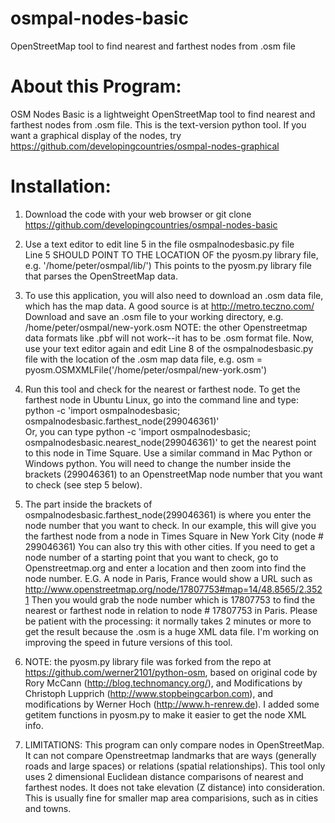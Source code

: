 osmpal-nodes-basic
==================

OpenStreetMap tool to find nearest and farthest nodes from .osm file



About this Program:
===================

OSM Nodes Basic is a lightweight  OpenStreetMap tool to find nearest and farthest nodes from .osm file. This is the text-version python tool. If you want a graphical display of the nodes, try https://github.com/developingcountries/osmpal-nodes-graphical

Installation:
=============

1.  Download the code with your web browser or git clone https://github.com/developingcountries/osmpal-nodes-basic 

2.  Use a text editor to edit line 5 in the file osmpalnodesbasic.py file  
 Line 5 SHOULD POINT TO THE LOCATION OF the pyosm.py library file, e.g. '/home/peter/osmpal/lib/')  This points to the pyosm.py library file that parses the OpenStreetMap data. 

3.  To use this application, you will also need to download an .osm data file, which has the map data.   A good source is at http://metro.teczno.com/ Download and save an .osm file to your working directory, e.g. /home/peter/osmpal/new-york.osm   NOTE: the other Openstreetmap data formats like .pbf will not work--it has to be .osm format file. 
 Now, use your text editor again and edit Line 8 of the osmpalnodesbasic.py file with the location of the .osm map data file, e.g.
osm = pyosm.OSMXMLFile('/home/peter/osmpal/new-york.osm') 

4.  Run this tool and check for the nearest or farthest node. To get the farthest node in Ubuntu Linux, go into the command line and type:
python -c 'import osmpalnodesbasic; osmpalnodesbasic.farthest_node(299046361)'  
Or, you can type python -c 'import osmpalnodesbasic; osmpalnodesbasic.nearest_node(299046361)' to get the nearest point to this node in Time Square. Use a similar command in Mac Python or Windows python. You will need to change the number inside the brackets (299046361) to an OpenstreetMap node number that you want to check (see step 5 below).

5.  The part inside the brackets of osmpalnodesbasic.farthest_node(299046361) is where you enter the node number that you want to check.  In our example, this will give you the farthest node from a node in Times Square in New York City (node # 299046361) You can also try this with other cities.  If you need to get a node number of a starting point that you want to check, go to Openstreetmap.org and enter a location and then zoom into find the node number. E.G. A node in Paris, France would show a URL such as http://www.openstreetmap.org/node/17807753#map=14/48.8565/2.3521  Then you would grab the node number which is 17807753 to find the nearest or farthest node in relation to node # 17807753 in Paris. Please be patient with the processing: it normally takes 2 minutes or more to get the result because the .osm is a huge XML data file.  I'm working on improving the speed in future versions of this tool. 

6.  NOTE: the pyosm.py library file was forked from the repo at https://github.com/werner2101/python-osm, based on original code by Rory McCann (http://blog.technomancy.org/), and Modifications by Christoph Lupprich (http://www.stopbeingcarbon.com), and modifications by Werner Hoch (http://www.h-renrew.de). 
I added some getitem functions in pyosm.py to make it easier to get the node XML info. 

7.  LIMITATIONS: This program can only compare nodes in OpenStreetMap. It can not compare Openstreetmap landmarks that are ways (generally roads and large spaces) or relations (spatial relationships).  This tool only uses 2 dimensional Euclidean distance comparisons of nearest and farthest nodes. It does not take elevation (Z distance) into consideration. This is usually fine for smaller map area comparisions, such as in cities and towns. 
